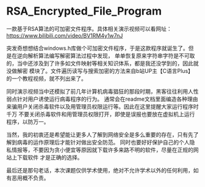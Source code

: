 # RSA_Encrypted_File_Program
一款基于RSA算法的可加密文件程序。具体相关演示视频可以看网址：https://www.bilibili.com/video/BV1RM4y1w7nJ

突发奇想想结合windows.h库做个可加密文件程序，于是这款程序就诞生了。但是在逆向解析算法编写解密算法过程中发现，
单单恢复原来字符串字符是不可取的，当中还涉及到了许多如文件映射等相关知识体系，都是我还没学到的，因此就没做解密
模块了。文件遍历读写与搜索加密的方法来自b站UP主【C语言Plus】的一个教程视频，就不列出来了。

同时演示视频当中还模拟了前几年计算机病毒猖狂的那段时期，黑客往往利用人性弱点针对用户诱使运行病毒程序的行为。
通常会在readme文档里面编造各种理由来骗用户关闭杀毒软件以及用管理员权限运行等。因此在这里提醒大家运行程序时千万
不要关闭杀毒软件和用管理员权限打开，即使是误报也要放在虚拟机上运行程序，以防万一。

当然，我的初衷还是希望能让更多人了解到网络安全是多么重要的存在，只有先了解到病毒的运作原理后才能针对做出安全防范。
同时也要好好保护自己的个人隐私情报等，不要因为贪小便宜等原因就下载许多来路不明的软件，尽量在正规的网站上下载软件
才是正确的选择。

最后还是那句老话，本次课题仅供学术使用，绝对不允许学术以外的任何利用，如有恶用概不负责。
